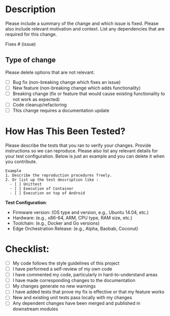 # Description

Please include a summary of the change and which issue is fixed. Please also include relevant motivation and context. List any dependencies that are required for this change.

Fixes # (issue)

## Type of change

Please delete options that are not relevant.

- [ ] Bug fix (non-breaking change which fixes an issue)
- [ ] New feature (non-breaking change which adds functionality)
- [ ] Breaking change (fix or feature that would cause existing functionality to not work as expected)
- [ ] Code cleanup/refactoring
- [ ] This change requires a documentation update

# How Has This Been Tested?

Please describe the tests that you ran to verify your changes. Provide instructions so we can reproduce. Please also list any relevant details for your test configuration. Below is just an example and you can delete it when you contribute.

```
Example
1. Describe the reproduction procedures freely.
2. Or list up the test description like :
  - [ ] Unittest
  - [ ] Execution of Container
  - [ ] Execution on top of Android
```

**Test Configuration**:
* Firmware version: (OS type and version, e.g., Ubuntu 14.04, etc.)
* Hardware: (e.g., x86-64, ARM, CPU type, RAM size, etc.)
* Toolchain: (e.g., Docker and Go versions)
* Edge Orchestration Release: (e.g., Alpha, Baobab, Coconut)

# Checklist:

- [ ] My code follows the style guidelines of this project
- [ ] I have performed a self-review of my own code
- [ ] I have commented my code, particularly in hard-to-understand areas
- [ ] I have made corresponding changes to the documentation
- [ ] My changes generate no new warnings
- [ ] I have added tests that prove my fix is effective or that my feature works
- [ ] New and existing unit tests pass locally with my changes
- [ ] Any dependent changes have been merged and published in downstream modules